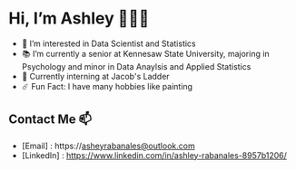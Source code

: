 # Hi, I’m Ashley 👩🏻‍💻
- 🥑 I’m interested in Data Scientist and Statistics 
- 📚 I’m currently a senior at Kennesaw State University, majoring in Psychology and minor in Data Anaylsis and Applied Statistics 
- 🐚 Currently interning at Jacob's Ladder 
- ☄️ Fun Fact: I have many hobbies like painting


## Contact Me 📫 
+ [Email] : https://asheyrabanales@outlook.com
+ [LinkedIn] : https://www.linkedin.com/in/ashley-rabanales-8957b1206/
